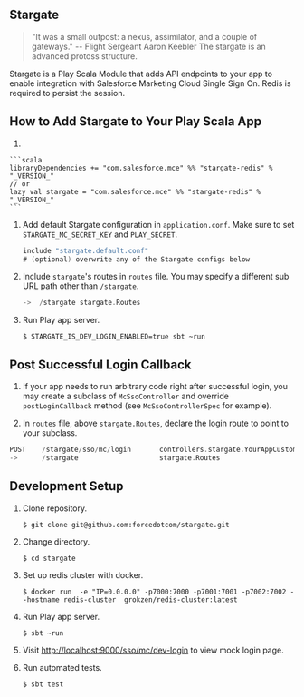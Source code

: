## Stargate

> "It was a small outpost: a nexus, assimilator, and a couple of gateways." -- Flight Sergeant Aaron Keebler
> The stargate is an advanced protoss structure.

Stargate is a Play Scala Module that adds API endpoints to your app to enable integration with Salesforce Marketing Cloud Single Sign On. Redis is required to persist the session.

## How to Add Stargate to Your Play Scala App

1.

	```scala
	libraryDependencies += "com.salesforce.mce" %% "stargate-redis" % "_VERSION_"
	// or
	lazy val stargate = "com.salesforce.mce" %% "stargate-redis" % "_VERSION_"
	```

1.
	Add default Stargate configuration in `application.conf`. Make sure to set
`STARGATE_MC_SECRET_KEY` and `PLAY_SECRET`.

	```scala
	include "stargate.default.conf"
	# (optional) overwrite any of the Stargate configs below
	```

1.
	Include `stargate`'s routes in `routes` file. You may specify a different sub URL path other than `/stargate`.

	```scala
	->  /stargate stargate.Routes
	```

1.
	Run Play app server.

	```shell
	$ STARGATE_IS_DEV_LOGIN_ENABLED=true sbt ~run
	```

## Post Successful Login Callback

1. If your app needs to run arbitrary code right after successful login, you may create a subclass of `McSsoController`
and override `postLoginCallback` method (see `McSsoControllerSpec` for example).

1. In `routes` file, above `stargate.Routes`, declare the login route to point to your subclass.

  ```scala
  POST    /stargate/sso/mc/login       controllers.stargate.YourAppCustomMcSsoController.login
  ->      /stargate                    stargate.Routes
  ```

## Development Setup

1.
	Clone repository.

	```shell
	$ git clone git@github.com:forcedotcom/stargate.git
	```

1.
	Change directory.

	```shell
	$ cd stargate
	```

1.
	Set up redis cluster with docker.

	```shell
	$ docker run  -e "IP=0.0.0.0" -p7000:7000 -p7001:7001 -p7002:7002 --hostname redis-cluster  grokzen/redis-cluster:latest
	```

1.
	Run Play app server.

	```shell
	$ sbt ~run
	```

1.
	Visit [http://localhost:9000/sso/mc/dev-login](http://localhost:9000/sso/mc/dev-login) to view mock login page.

1.
	Run automated tests.

	```shell
	$ sbt test
	```
